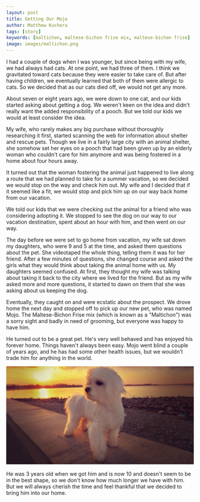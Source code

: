 ```yaml
---
layout: post
title: Getting Our Mojo
author: Matthew Kuchera
tags: [story]
keywords: [maltichon, maltese-bichon frise mix, maltese-bichon frise]
image: images/maltichon.png
---
```


I had a couple of dogs when I was younger, but since being with my wife, we had always had cats. At one point, we had three of them. I think we gravitated toward cats because they were easier to take care of. But after having children, we eventually learned that both of them were allergic to cats. So we decided that as our cats died off, we would not get any more.

About seven or eight years ago, we were down to one cat, and our kids started asking about getting a dog. We weren't keen on the idea and didn't really want the added responsibility of a pooch. But we told our kids we would at least consider the idea.

My wife, who rarely makes any big purchase without thoroughly researching it first, started scanning the web for information about shelter and rescue pets. Though we live in a fairly large city with an animal shelter, she somehow set her eyes on a pooch that had been given up by an elderly woman who couldn't care for him anymore and was being fostered in a home about four hours away.

It turned out that the woman fostering the animal just happened to live along a route that we had planned to take for a summer vacation, so we decided we would stop on the way and check him out. My wife and I decided that if it seemed like a fit, we would stop and pick him up on our way back home from our vacation.

We told our kids that we were checking out the animal for a friend who was considering adopting it. We stopped to see the dog on our way to our vacation destination, spent about an hour with him, and then went on our way.

The day before we were set to go home from vacation, my wife sat down my daughters, who were 9 and 5 at the time, and asked them questions about the pet. She videotaped the whole thing, telling them it was for her friend. After a few minutes of questions, she changed course and asked the girls what they would think about taking the animal home with us. My daughters seemed confused. At first, they thought my wife was talking about taking it back to the city where we lived for the friend. But as my wife asked more and more questions, it started to dawn on them that she was asking about us keeping the dog.

Eventually, they caught on and were ecstatic about the prospect. We drove home the next day and stopped off to pick up our new pet, who was named Mojo. The Maltese-Bichon Frise mix (which is known as a "Maltichon") was a sorry sight and badly in need of grooming, but everyone was happy to have him.

He turned out to be a great pet. He's very well behaved and has enjoyed his forever home. Things haven't always been easy. Mojo went blind a couple of years ago, and he has had some other health issues, but we wouldn't trade him for anything in the world.

![A Maltichon](/images/maltichon.png)

He was 3 years old when we got him and is now 10 and doesn't seem to be in the best shape, so we don't know how much longer we have with him. But we will always cherish the time and feel thankful that we decided to bring him into our home.